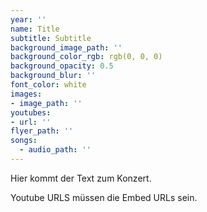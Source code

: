 ```yaml
---
year: ''
name: Title
subtitle: Subtitle
background_image_path: ''
background_color_rgb: rgb(0, 0, 0)
background_opacity: 0.5
background_blur: ''
font_color: white
images:
- image_path: ''
youtubes:
- url: ''
flyer_path: ''
songs:
  - audio_path: ''
---
```


Hier kommt der Text zum Konzert.

Youtube URLS müssen die Embed URLs sein.
